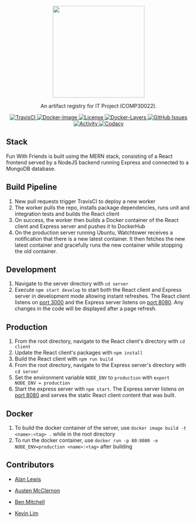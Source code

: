 <p align="center">
	<img src="https://raw.githubusercontent.com/kvoli/fun-with-friends/staging/github-banner.png" width="250">
</p>
<p align="center">An artifact registry for IT Project (COMP30022).</p>

<p align="center">
  <a href="https://travis-ci.com/kvoli/fun-with-friends">
    <img alt="TravisCI" src="https://img.shields.io/travis/com/kvoli/fun-with-friends" />
  </a>
  <a href="https://cloud.docker.com/repository/docker/kvoli/fun-with-friends/general">
    <img alt="Docker-Image" src="https://images.microbadger.com/badges/version/kvoli/fun-with-friends.svg">
  </a>
  <a href="https://github.com/kvoli/fun-with-friends/blob/staging/LICENSE">
    <img alt="License" src="https://img.shields.io/github/license/kvoli/fun-with-friends" />
  </a>
  <a href="https://microbadger.com/images/kvoli/fun-with-friends">
    <img alt="Docker-Layers" src="https://images.microbadger.com/badges/image/kvoli/fun-with-friends.svg">
  </a>
  <a href="https://github.com/kvoli/fun-with-friends/pulls">
    <img alt="GitHub Issues" src="https://img.shields.io/github/issues-pr/kvoli/fun-with-friends" />
  </a>
  <a href="https://github.com/kvoli/fun-with-friends/commits/staging">
    <img alt="Activity" src="https://img.shields.io/github/commit-activity/m/kvoli/fun-with-friends" />
  </a>
  <a href="https://www.codacy.com/app/kvoli/fun-with-friends?utm_source=github.com&amp;utm_medium=referral&amp;utm_content=kvoli/fun-with-friends&amp;utm_campaign=Badge_Grade">
    <img alt="Codacy" src="https://api.codacy.com/project/badge/Grade/2c082bb69c6a4c6381168b46aa44b6d7" />
  </a>
</p>


## Stack
Fun With Friends is built using the MERN stack, consisting of a React frontend served by a NodeJS backend running Express and connected to a MongoDB database.

## Build Pipeline
1. New pull requests trigger TravisCI to deploy a new worker
2. The worker pulls the repo, installs package dependencies, runs unit and integration tests and builds the React client 
3. On success, the worker then builds a Docker container of the React client and Express server and pushes it to DockerHub
4. On the production server running Ubuntu, Watchtower receives a notification that there is a new latest container. It then fetches the new latest container and gracefully runs the new container while stopping the old container.

## Development
1. Navigate to the server directory with `cd server`
2. Execute `npm start develop` to start both the React client and Express server in development mode allowing instant refreshes.
The React client listens on [port 3000](http://localhost:3000) and the Express server listens on [port 8080](http://localhost:8080). Any changes in the code will be displayed after a page refresh. 

## Production
1. From the root directory, navigate to the React client's directory with `cd client`
2. Update the React client's packages with `npm install`
3. Build the React client with `npm run build`
4. From the root directory, navigate to the Express server's directory with `cd server`
5. Set the environment variable `NODE_ENV` to `production` with `export NODE_ENV = production`
6. Start the express server with `npm start`.
The Express server listens on [port 8080](http://localhost:8080) and serves the static React client content that was built.

## Docker 
1. To build the docker container of the server, use `docker image build -t <name>:<tag> .` while in the root directory
2. To run the docker container, use `docker run -p 80:8080 -e NODE_ENV=production <name>:<tag>` after building

## Contributors
- [Alan Lewis](https://github.com/alanlewis764)
- [Austen McClernon](https://github.com/kvoli)
- [Ben Mitchell](https://github.com/Dezyh)


- [Kevin Lim](https://github.com/Ambient004)
